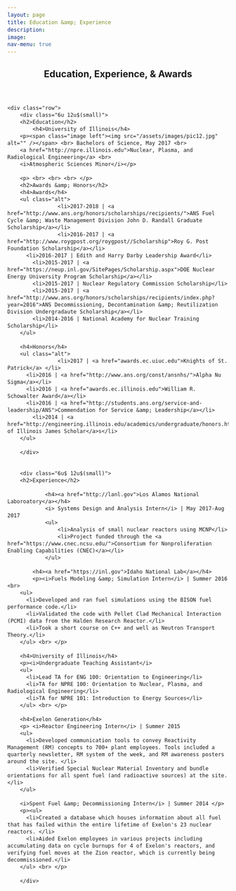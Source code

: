 ```yaml
---
layout: page
title: Education &amp; Experience
description:
image:
nav-menu: true
---
```


<!-- Main -->
<div id="main" class="alt">

<!-- One -->
<section id="one">
	<div class="inner">
		<header class="major">
			<h1>Education, Experience, &amp; Awards</h1>
		</header>

    <div class="row">
    	<div class="6u 12u$(small)">
        <h2>Education</h2>
    		<h4>University of Illinois</h4>
        <p><span class="image left"><img src="/assets/images/pic12.jpg" alt="" /></span> <br> Bachelors of Science, May 2017 <br>
        <a href="http://npre.illinois.edu">Nuclear, Plasma, and Radiological Engineering</a> <br>
        <i>Atmospheric Sciences Minor</i></p>

        <p> <br> <br> <br> </p>
        <h2>Awards &amp; Honors</h2>
        <h4>Awards</h4>
        <ul class="alt">
					<li>2017-2018 | <a href="http://www.ans.org/honors/scholarships/recipients/">ANS Fuel Cycle &amp; Waste Management Division John D. Randall Graduate Scholarship</a></li>
					<li>2016-2017 | <a href="http://www.roygpost.org/roygpost//Scholarship">Roy G. Post Foundation Scholarship</a></li>
          <li>2016-2017 | Edith and Harry Darby Leadership Award</li>
        	<li>2015-2017 | <a href="https://neup.inl.gov/SitePages/Scholarship.aspx">DOE Nuclear Energy University Program Scholarship</a></li>
        	<li>2015-2017 | Nuclear Regulatory Commission Scholarship</li>
        	<li>2015-2017 | <a href="http://www.ans.org/honors/scholarships/recipients/index.php?year=2016">ANS Decommissioning, Decontamination &amp; Reutilization Division Undergradaute Scholarship</a></li>
        	<li>2014-2016 | National Academy for Nuclear Training Scholarship</li>
        </ul>

        <h4>Honors</h4>
        <ul class="alt">
					<li>2017 | <a href="awards.ec.uiuc.edu">Knights of St. Patrick</a> </li>
          <li>2016 | <a href="http://www.ans.org/const/ansnhs/">Alpha Nu Sigma</a></li>
          <li>2016 | <a href="awards.ec.illinois.edu">William R. Schowalter Award</a></li>
          <li>2016 | <a href="http://students.ans.org/service-and-leadership/ANS">Commendation for Service &amp; Leadership</a></li>
        	<li>2014 | <a href="http://engineering.illinois.edu/academics/undergraduate/honors.html">University of Illinois James Scholar</a>s</li>
        </ul>

    	</div>


    	<div class="6u$ 12u$(small)">
        <h2>Experience</h2>

				<h4><a href="http://lanl.gov">Los Alamos National Laboroatory</a></h4>
				<i> Systems Design and Analysis Intern</i> | May 2017-Aug 2017
				<ul>
					<li>Analysis of small nuclear reactors using MCNP</li>
					<li>Project funded through the <a href="https://www.cnec.ncsu.edu/">Consortium for Nonproliferation Enabling Capabilities (CNEC)</a></li>
				</ul>

    		<h4><a href="https://inl.gov">Idaho National Lab</a></h4>
    		<p><i>Fuels Modeling &amp; Simulation Intern</i> | Summer 2016 <br>
        <ul>
          <li>Developed and ran fuel simulations using the BISON fuel performance code.</li>
          <li>Validated the code with Pellet Clad Mechanical Interaction (PCMI) data from the Halden Research Reactor.</li>
          <li>Took a short course on C++ and well as Neutron Transport Theory.</li>
        </ul> <br> </p>

        <h4>University of Illinois</h4>
        <p><i>Undergraduate Teaching Assistant</i>
        <ul>
          <li>Lead TA for ENG 100: Orientation to Engineering</li>
          <li>TA for NPRE 100: Orientation to Nuclear, Plasma, and Radiological Engineering</li>
          <li>TA for NPRE 101: Introduction to Energy Sources</li>
        </ul> <br> </p>

        <h4>Exelon Generation</h4>
        <p> <i>Reactor Engineering Intern</i> | Summer 2015
        <ul>
          <li>Developed communication tools to convey Reactivity Management (RM) concepts to 700+ plant employees. Tools included a quarterly newsletter, RM system of the week, and RM awareness posters around the site. </li>
          <li>Verified Special Nuclear Material Inventory and bundle orientations for all spent fuel (and radioactive sources) at the site.</li>
        </ul>

        <i>Spent Fuel &amp; Decommissioning Intern</i> | Summer 2014 </p>
        <p><ul>
          <li>Created a database which houses information about all fuel that has failed within the entire lifetime of Exelon's 23 nuclear reactors. </li>
          <li>Aided Exelon employees in various projects including accumulating data on cycle burnups for 4 of Exelon's reactors, and verifying fuel moves at the Zion reactor, which is currently being decommissioned.</li>
        </ul> <br> </p>

    	</div>
